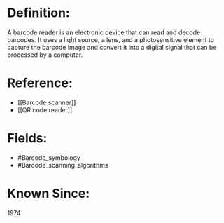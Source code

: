 

# Definition:
A barcode reader is an electronic device that can read and decode barcodes. It uses a light source, a lens, and a photosensitive element to capture the barcode image and convert it into a digital signal that can be processed by a computer.

# Reference:
- [[Barcode scanner]]
- [[QR code reader]]

# Fields: 
- #Barcode_symbology
- #Barcode_scanning_algorithms

# Known Since:
1974

